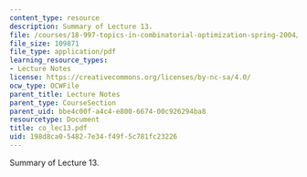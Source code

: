 ```yaml
---
content_type: resource
description: Summary of Lecture 13.
file: /courses/18-997-topics-in-combinatorial-optimization-spring-2004/198d8ca054827e34f49f5c781fc23226_co_lec13.pdf
file_size: 109871
file_type: application/pdf
learning_resource_types:
- Lecture Notes
license: https://creativecommons.org/licenses/by-nc-sa/4.0/
ocw_type: OCWFile
parent_title: Lecture Notes
parent_type: CourseSection
parent_uid: bbe4c00f-a4c4-e800-6674-00c926294ba8
resourcetype: Document
title: co_lec13.pdf
uid: 198d8ca0-5482-7e34-f49f-5c781fc23226
---
```

Summary of Lecture 13.